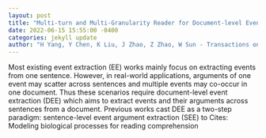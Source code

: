 ```yaml
--- 
layout: post 
title: "Multi-turn and Multi-Granularity Reader for Document-level Event Extraction" 
date: 2022-06-15 15:55:00 -0400 
categories: jekyll update 
author: "H Yang, Y Chen, K Liu, J Zhao, Z Zhao, W Sun - Transactions on Asian and Low , 2022" 
--- 
```

Most existing event extraction (EE) works mainly focus on extracting events from one sentence. However, in real-world applications, arguments of one event may scatter across sentences and multiple events may co-occur in one document. Thus these scenarios require document-level event extraction (DEE) which aims to extract events and their arguments across sentences from a document. Previous works cast DEE as a two-step paradigm: sentence-level event argument extraction (SEE) to Cites: Modeling biological processes for reading comprehension